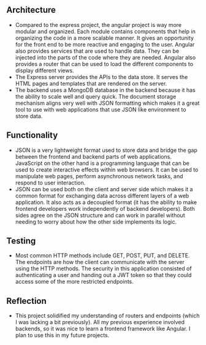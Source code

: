 ## Architecture

-   Compared to the express project, the angular project is way more
    modular and organized. Each module contains components that help in
    organizing the code in a more scalable manner. It gives an
    opportunity for the front end to be more reactive and engaging to
    the user. Angular also provides services that are used to handle
    data. They can be injected into the parts of the code where they are
    needed. Angular also provides a router that can be used to load the
    different components to display different views.
-   The Express server provides the APIs to the data store. It serves
    the HTML pages and templates that are rendered on the server.
-   The backend uses a MongoDB database in the backend because it has
    the ability to scale well and query quick. The document storage
    mechanism aligns very well with JSON formatting which makes it a
    great tool to use with web applications that use JSON like
    environment to store data.

## Functionality

-   JSON is a very lightweight format used to store data and bridge the
    gap between the frontend and backend parts of web applications.
    JavaScript on the other hand is a programming language that can be
    used to create interactive effects within web browsers. It can be
    used to manipulate web pages, perform asynchronous network tasks,
    and respond to user interaction.
-   JSON can be used both on the client and server side which makes it a
    common format for exchanging data across different layers of a web
    application. It also acts as a decoupled format (it has the ability
    to make frontend developers work independently of backend
    developers). Both sides agree on the JSON structure and can work in
    parallel without needing to worry about how the other side
    implements its logic.

## Testing

-   Most common HTTP methods include GET, POST, PUT, and DELETE. The
    endpoints are how the client can communicate with the server using
    the HTTP methods. The security in this application consisted of
    authenticating a user and handing out a JWT token so that they could
    access some of the more restricted endpoints.

## Reflection

-   This project solidified my understanding of routers and endpoints
    (which I was lacking a bit previously). All my previous experience
    involved backends, so it was nice to learn a frontend framework like
    Angular. I plan to use this in my future projects.

